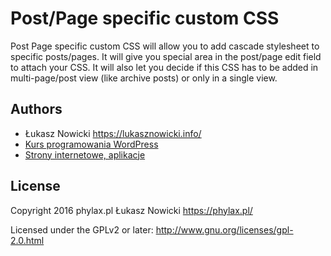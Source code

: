 # Post/Page specific custom CSS
Post Page specific custom CSS will allow you to add cascade stylesheet to specific posts/pages. It will give you special area in the post/page edit field to attach your CSS. It will also let you decide if this CSS has to be added in multi-page/post view (like archive posts) or only in a single view.

## Authors
* Łukasz Nowicki <https://lukasznowicki.info/>
* [Kurs programowania WordPress](https://wpkurs.pl/)
* [Strony internetowe, aplikacje](https://phylax.pl/)



## License
Copyright 2016 phylax.pl Łukasz Nowicki
<https://phylax.pl/>

Licensed under the GPLv2 or later: <http://www.gnu.org/licenses/gpl-2.0.html>
